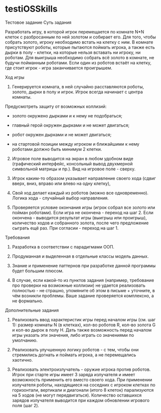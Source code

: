 # testiOSSkills
Тестовое задание
 Суть задания 

Разработать игру, в которой игрок перемещается по комнате N*N клеток с разбросанным по ней золотом и собирает его. Для того, чтобы собрать золото, игроку необходимо встать на клетку с ним. В комнате присутствуют роботы, которые пытаются поймать игрока, а также есть дырки в полу - клетки, на которые нельзя вставать ни игроку, ни роботам. Для выигрыша необходимо собрать всё золото в комнате, не будучи пойманным роботами. Если один из роботов встаёт на клетку, где стоит игрок - игра заканчивается проигрышем.

Ход игры

1) Генерируется комната, в ней случайно расставляются роботы, золото, дырки в полу и игрок. Игрок всегда начинает с центра комнаты.

Предусмотреть защиту от возможных коллизий:

- золото окружено дырками и к нему не подобраться;

- главный герой окружен дырками и не может двигаться;

- робот окружен дырками и не может двигаться;

- на стартовой позиции между игроком и ближайшими к нему роботами должно быть минимум 2 клетки.

2) Игровое поле выводится на экран в любом удобном виде (графический интерфейс, консольный вывод двухмерной символьной матрицы и пр.). Вид на игровое поле - сверху.

3) Игрок каким-то образом указывает направление своего хода (сдвиг вверх, вниз, вправо или влево на одну клетку),

4) Свой ход делает каждый из роботов (можно все одновременно). Логика хода - случайный выбор направления.

5) Проверяется условие окончания игры (игрок собрал все золото или пойман роботами). Если игра не окончена - переход на шаг 2. Если окончена - выводится результат игры (выигрыш или проигрыш), количество ходов и собранного золота, после чего предложение сыграть ещё раз. При согласии - переход на шаг 1.

Требования

1) Разработка в соответствии с парадигмами ООП.

2) Продуманная и выделенная в отдельные классы модель данных.

3) Знание и применение паттернов при разработке данной программы будет большим плюсом.

4) В случае, если какой-то из пунктов задания (например, требование про проверки на возможные коллизии) не удается реализовать полностью - не страшно, упомяните об этом в письме + уточните, в чём возникли проблемы. Ваше задание проверяется комплексно, а не формально.

Дополнительные задания

1) Реализовать ввод характеристик игры перед началом игры (см. шаг 1): размер комнаты N (в клетках), кол-во роботов R, кол-во золота G и кол-во дырок в полу H. Дать также возможность перед началом игры указать эти значения, либо играть со значениями по умолчанию.

2) Реализовать улучшенную логику роботов - с тем, чтобы они стремились догнать и поймать игрока, а не перемещались хаотично.

3) Реализовать электроизлучатель - оружие игрока против роботов. Игрок при старте игры имеет 3 заряда излучателя и имеет возможность применить его вместо своего хода. При применении излучателя роботы, находящиеся на соседних с игроком клетках по горизонтали, вертикали и диагонали (итого 8 клеток) парализуются на 5 ходов (не могут передвигаться). Количество оставшихся зарядов излучателя выводится при каждом обновлении игрового поля (шаг 2).

